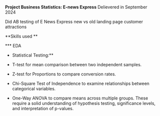 **Project Business Statistics: E-news Express**
Delievered in September 2024

Did AB testing of E News Express new vs old landing page customer attractions

**Skills used
**

*** EDA
* Statistical Testing:**

* T-test for mean comparison between two independent samples.
* Z-test for Proportions to compare conversion rates.
* Chi-Square Test of Independence to examine relationships between categorical variables.
* One-Way ANOVA to compare means across multiple groups. These require a solid understanding of hypothesis testing, significance levels, and interpretation of p-values.
